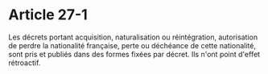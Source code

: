# Article 27-1

Les décrets portant acquisition, naturalisation ou réintégration, autorisation de perdre la nationalité française, perte ou déchéance de cette nationalité, sont pris et publiés dans des formes fixées par décret. Ils n'ont point d'effet rétroactif.
